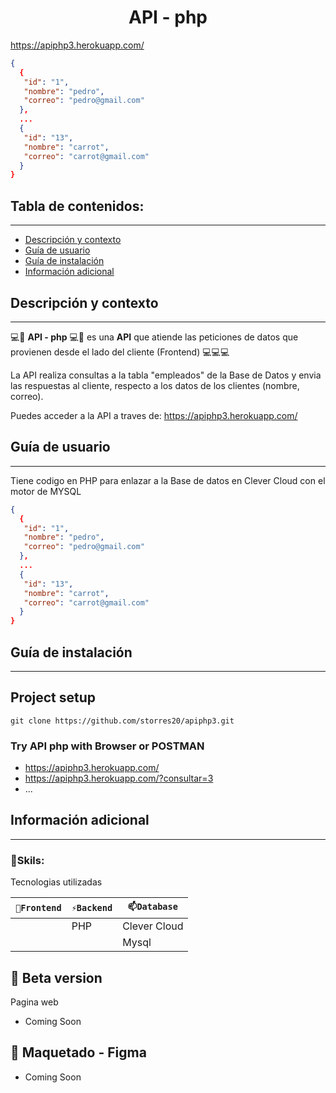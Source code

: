 
<h1 align="center">API - php</h1>

https://apiphp3.herokuapp.com/

```json
{
  {
   "id": "1",
   "nombre": "pedro",
   "correo": "pedro@gmail.com"
  },
  ...
  {
   "id": "13",
   "nombre": "carrot",
   "correo": "carrot@gmail.com"
  }
}
```

## Tabla de contenidos:
---

- [Descripción y contexto](#descripción-y-contexto)
- [Guía de usuario](#guía-de-usuario)
- [Guía de instalación](#guía-de-instalación)
- [Información adicional](#información-adicional)


## Descripción y contexto
---

💻📱 **API - php** 💻📱 es una **API** que atiende las peticiones de datos que provienen desde el lado del cliente (Frontend) 💻💻💻

La API realiza consultas a la tabla "empleados" de la Base de Datos y envia las respuestas al cliente, respecto a los datos de los clientes (nombre, correo).

Puedes acceder a la API a traves de: <a href="https://apiphp3.herokuapp.com/" target="_blank">https://apiphp3.herokuapp.com/</a>

## Guía de usuario
---
Tiene codigo en PHP para enlazar a la Base de datos en Clever Cloud con el motor de MYSQL

```json
{
  {
   "id": "1",
   "nombre": "pedro",
   "correo": "pedro@gmail.com"
  },
  ...
  {
   "id": "13",
   "nombre": "carrot",
   "correo": "carrot@gmail.com"
  }
}
```
 	
## Guía de instalación
---
## Project setup
```
git clone https://github.com/storres20/apiphp3.git
```

### Try API php with Browser or POSTMAN
* https://apiphp3.herokuapp.com/
* https://apiphp3.herokuapp.com/?consultar=3
* ...


## Información adicional
---
### 🔭Skils:
Tecnologias utilizadas

| `🔭Frontend` | `⚡Backend` | `📫Database` |
| ------ | ------ | ------ |
|  | PHP | Clever Cloud |
|  |  | Mysql |


## 🌱 Beta version
Pagina web
<ul>
<li> Coming Soon </li>
</ul>

## 🎨 Maquetado - Figma
<ul>
<li> Coming Soon </li>
</ul>
